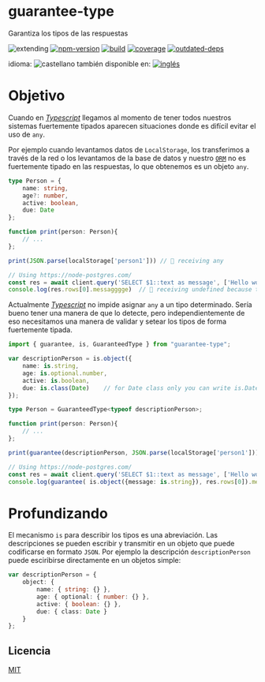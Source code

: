 <!--multilang v0 es:LEEME.md en:README.md -->
# guarantee-type
<!--lang:es-->
Garantiza los tipos de las respuestas

<!--lang:en--]
guarantee the type of a plain object

[!--lang:*-->

<!-- cucardas -->
![extending](https://img.shields.io/badge/stability-extending-orange.svg)
[![npm-version](https://img.shields.io/npm/v/guarantee-type.svg)](https://npmjs.org/package/guarantee-type)
[![build](https://github.com/emilioplatzer/guarantee-type/actions/workflows/build-and-test.yml/badge.svg)](https://github.com/emilioplatzer/guarantee-type/actions/workflows/build-and-test.yml)
[![coverage](https://img.shields.io/coveralls/emilioplatzer/guarantee-type/master.svg)](https://coveralls.io/r/emilioplatzer/guarantee-type)
[![outdated-deps](https://img.shields.io/github/issues-search/emilioplatzer/guarantee-type?color=9cf&label=outdated-deps&query=is%3Apr%20author%3Aapp%2Fdependabot%20is%3Aopen)](https://github.com/emilioplatzer/guarantee-type/pulls/app%2Fdependabot)

<!--multilang buttons-->

idioma: ![castellano](https://raw.githubusercontent.com/codenautas/multilang/master/img/lang-es.png)
también disponible en:
[![inglés](https://raw.githubusercontent.com/codenautas/multilang/master/img/lang-en.png)](README.md)

<!--lang:es-->

# Objetivo

<!--lang:en--]

# Main goal

[!--lang:es-->

Cuando en [_Typescript_](typescriptlang.org) llegamos al momento de tener todos nuestros sistemas fuertemente tipados 
aparecen situaciones donde es difícil evitar el uso de `any`. 

Por ejemplo cuando levantamos datos de `LocalStorage`, los transferimos a través de la red 
o los levantamos de la base de datos y nuestro [`ORM`](https://es.wikipedia.org/wiki/Asignaci%C3%B3n_objeto-relacional)
no es fuertemente tipado en las respuestas, lo que obtenemos es un objeto `any`. 

<!--lang:en--]

When we use [_Typescript_](typescriptlang.org), in some point we want to use types everywere. 
But in some cases is very dificult to avoid the use of `any`. 

For example, when we get data from LocalStorage, we transfer data in the network 
or we retieve from the database and ower [`ORM`](https://en.wikipedia.org/wiki/Object%E2%80%93relational_mapping)
is no typed enought. 

[!--lang:*-->

```ts
type Person = {
    name: string,
    age?: number,
    active: boolean, 
    due: Date
};

function print(person: Person){
    // ...
};

print(JSON.parse(localStorage['person1'])) // 💩 receiving any

// Using https://node-postgres.com/
const res = await client.query('SELECT $1::text as message', ['Hello world!'])
console.log(res.rows[0].messagggge)  // 💩 receiving undefined because the typo

```

<!--lang:es-->

Actualmente [_Typescript_](typescriptlang.org) no impide asignar `any` a un tipo determinado. 
Sería bueno tener una manera de que lo detecte, pero independientemente de eso 
necesitamos una manera de validar y setear los tipos de forma fuertemente tipada. 

<!--lang:en--]

Currently [_Typescript_](typescriptlang.org) do not avoid the use of `any` in the
right hand of an assignation. But regardless of that we need a way to validate 
and set types of received data. 


[!--lang:*-->

```ts
import { guarantee, is, GuaranteedType } from "guarantee-type";

var descriptionPerson = is.object({
    name: is.string,
    age: is.optional.number,
    active: is.boolean,
    due: is.class(Date)    // for Date class only you can write is.Date
});

type Person = GuaranteedType<typeof descriptionPerson>;

function print(person: Person){
    // ...
};

print(guarantee(descriptionPerson, JSON.parse(localStorage['person1']))); // 👍 ok, type guaranteed!

// Using https://node-postgres.com/
const res = await client.query('SELECT $1::text as message', ['Hello world!'])
console.log(guarantee( is.object({message: is.string}), res.rows[0]).messagggge)  // 👍 ok, typo detected!

```
<!--lang:es-->

# Profundizando

<!--lang:en--]

# Deep into

<!--lang:es-->

El mecanismo `is` para describir los tipos es una abreviación. 
Las descripciones se pueden escribir y transmitir en un objeto que puede
codificarse en formato `JSON`. Por ejemplo la descripción `descriptionPerson`
puede esciribirse directamente en un objetos simple:

<!--lang:en--]

Using `is` for describe the type is optional. 
The descriptions can be defined in a plain _Javascript_ object that
can be serializable and enceded with `JSON`. 
For example `descriptionPerson` can be writen like this:

[!--lang:*-->

```ts
var descriptionPerson = { 
    object: {
        name: { string: {} },
        age: { optional: { number: {} },
        active: { boolean: {} },
        due: { class: Date }
    }
};
```

<!--lang:es-->

## Licencia

<!--lang:en--]

## License

[!--lang:*-->

[MIT](LICENSE)
